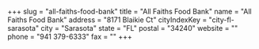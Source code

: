 +++
slug = "all-faiths-food-bank"
title = "All Faiths Food Bank"
name = "All Faiths Food Bank"
address = "8171 Blaikie Ct"
cityIndexKey = "city-fl-sarasota"
city = "Sarasota"
state = "FL"
postal = "34240"
website = ""
phone = "941 379-6333"
fax = ""
+++
